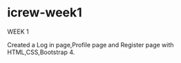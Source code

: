 # icrew-week1
WEEK 1

Created a Log in page,Profile page and Register page with HTML,CSS,Bootstrap 4.
